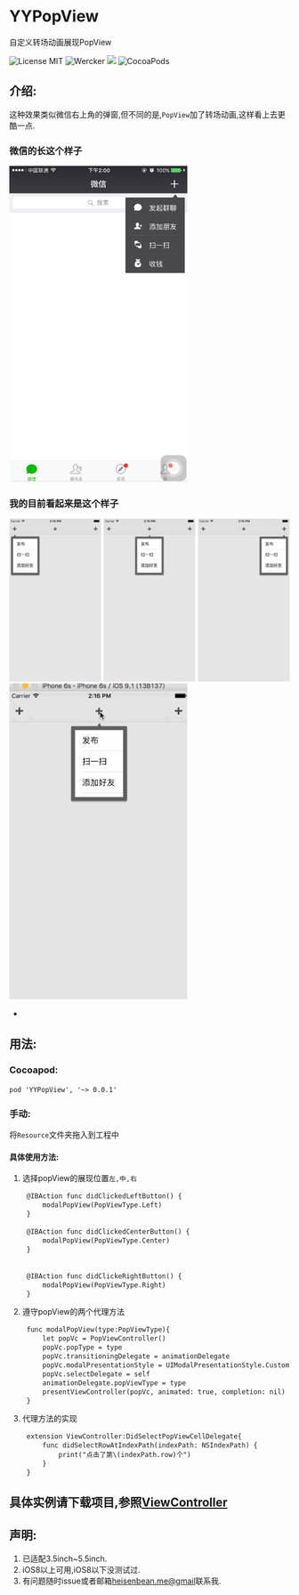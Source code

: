# YYPopView
自定义转场动画展现PopView

 ![License MIT](https://img.shields.io/github/license/mashape/apistatus.svg?maxAge=2592000)&nbsp;![Wercker](https://img.shields.io/wercker/ci/wercker/docs.svg?maxAge=2592000)&nbsp;![](https://img.shields.io/badge/iOS-Swift3.0-yellow.svg) ![CocoaPods](https://img.shields.io/badge/pod-v0.0.1-779800.svg)
## 介绍:
这种效果类似微信右上角的弹窗,但不同的是,`PopView`加了转场动画,这样看上去更酷一点.

### 微信的长这个样子

<img src="https://github.com/Heisenbean/PopView/raw/master/ScreenShot/5.png" height="568" width="320" />

### 我的目前看起来是这个样子



<img src="https://github.com/Heisenbean/PopView/raw/master/ScreenShot/1.png"/>

<img src="https://github.com/Heisenbean/PopView/raw/master/ScreenShot/4.gif" height="568" width="320" />

-

## 用法:  

### Cocoapod:  

`pod 'YYPopView', '~> 0.0.1'`  

### 手动:  

将`Resource`文件夹拖入到工程中    

#### 具体使用方法:  

1. 选择popView的展现位置`左,中,右`

		@IBAction func didClickedLeftButton() {
	        modalPopView(PopViewType.Left)
	    }
	
	    @IBAction func didClickedCenterButton() {
	        modalPopView(PopViewType.Center)
	    }
	
	
	    @IBAction func didClickeRightButton() {
	        modalPopView(PopViewType.Right)
	    }
  
    
2. 遵守popView的两个代理方法

	    func modalPopView(type:PopViewType){
	        let popVc = PopViewController()
	        popVc.popType = type
	        popVc.transitioningDelegate = animationDelegate
	        popVc.modalPresentationStyle = UIModalPresentationStyle.Custom
	        popVc.selectDelegate = self
	        animationDelegate.popViewType = type
	        presentViewController(popVc, animated: true, completion: nil)
	    }    
    
3. 代理方法的实现

		extension ViewController:DidSelectPopViewCellDelegate{
		    func didSelectRowAtIndexPath(indexPath: NSIndexPath) {
		        print("点击了第\(indexPath.row)个")
		    }
		}
		
## 具体实例请下载项目,参照[ViewController](https://github.com/Heisenbean/PopView/blob/master/PopView/ViewController.swift)

## 声明:
1. 已适配3.5inch~5.5inch.    
2. iOS8以上可用,iOS8以下没测试过.    
3. 有问题随时issue或者邮箱<heisenbean.me@gmail>联系我.
